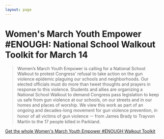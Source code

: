 ```yaml
---
layout: page
---
```


Women's March Youth Empower #ENOUGH: National School Walkout Toolkit for March 14
=================
> Women’s March Youth Empower is calling for a National School Walkout to protest Congress’ refusal to take action on the gun violence epidemic plaguing our schools and neighborhoods. Our elected officials must do more than tweet thoughts and prayers in response to this violence. Students and allies are organizing a National School Walkout to demand Congress pass legislation to keep us safe from gun violence at our schools, on our streets and in our homes and places of worship. We view this work as part of an ongoing and decades-long movement for gun violence prevention, in honor of all victims of gun violence ㅡ from James Brady to Trayvon Martin to the 17 people killed in Parkland.

[Get the whole Women's March Youth Empower #ENOUGH Walkout Toolkit](https://www.womensmarch.com/enough-toolkit/)

